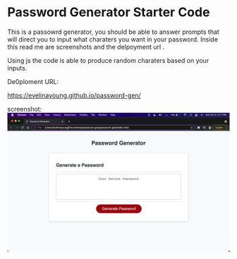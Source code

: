 # Password Generator Starter Code

This is a passowrd generator, 
you should be able to answer prompts that will direct you to input what charaters you want in your password. Inside this read me are screenshots and the delpoyment url . 

Using js the code is able to produce random charaters based on your inputs. 

De0ploment URL:

https://evelinayoung.github.io/password-gen/

screenshot: 
![](Image%2010-3-21%20at%202.17%20PM.jpg)
